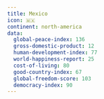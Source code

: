 ```yaml
---
title: Mexico
icon: 🇲🇽
continent: north-america
data:
  global-peace-index: 136
  gross-domestic-product: 12
  human-development-index: 77
  world-happiness-report: 25
  cost-of-living: 80
  good-country-index: 67
  global-freedom-score: 103
  democracy-index: 90
---
```

